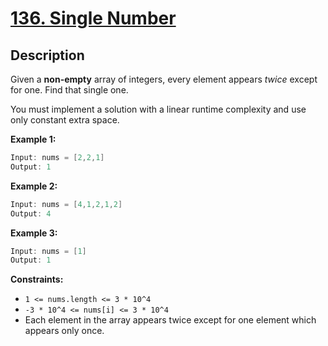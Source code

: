 # [136. Single Number](https://leetcode.com/problems/single-number/description/)

## Description

Given a **non-empty** array of integers, every element appears *twice* except for one. Find that single one.

You must implement a solution with a linear runtime complexity and use only constant extra space.

**Example 1:**

```go
Input: nums = [2,2,1]
Output: 1
```

**Example 2:**

```go
Input: nums = [4,1,2,1,2]
Output: 4
```

**Example 3:**

```go
Input: nums = [1]
Output: 1
```

**Constraints:**
* `1 <= nums.length <= 3 * 10^4`
* `-3 * 10^4 <= nums[i] <= 3 * 10^4`
* Each element in the array appears twice except for one element which appears only once.
    